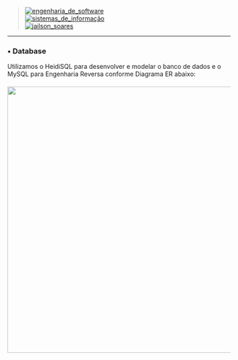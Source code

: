 > [![engenharia_de_software](https://img.shields.io/badge/Engenharia_de_Software-Prof%20Daniel%20Lima%20Jr-blue.svg)](url) </br>
> [![sistemas_de_informação](https://img.shields.io/badge/Sistemas_de_Informação-@IFMA-blue.svg)](url) </br>
> [![jailson_soares](https://img.shields.io/badge/Jailson_Soares-DBA-orange.svg)](url) </br>

---

### • Database

Utilizamos o HeidiSQL para desenvolver e modelar o banco de dados e o MySQL para Engenharia Reversa conforme Diagrama ER abaixo:

<h5 align="center">
<img src="https://user-images.githubusercontent.com/40738499/174459986-51a0ca55-29c8-4a44-97c7-c9e1262649a3.PNG" width="600px" /></br>
</h5>

